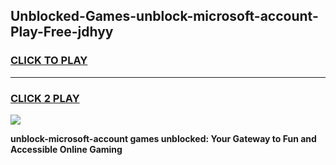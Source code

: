 
## Unblocked-Games-unblock-microsoft-account-Play-Free-jdhyy
<h3>
<a href="https://premium76.site?title=unblock-microsoft-account&ref=10A">CLICK TO PLAY</a></h3>
<hr>

<h3>
<a href="https://premium76.site?title=unblock-microsoft-account&ref=10A">CLICK 2 PLAY</a>
  
</h3>

<a href="https://premium76.site?title=unblock-microsoft-account&ref=10A"><img src="https://clearcache.store/games.png"></a>


**unblock-microsoft-account games unblocked: Your Gateway to Fun and Accessible Online Gaming**
